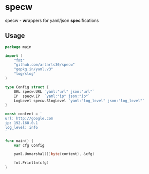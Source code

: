 # specw

specw - **w**rappers for yaml/json **spec**ifications

## Usage

```go
package main

import (
	"fmt"
	"github.com/artarts36/specw"
	"gopkg.in/yaml.v3"
	"log/slog"
)

type Config struct {
	URL specw.URL `yaml:"url" json:"url"`
	IP  specw.IP  `yaml:"ip" json:"ip"`
	LogLevel specw.SlogLevel `yaml:"log_level" json:"log_level"`
}

const content = `
url: http://google.com
ip: 192.168.0.1
log_level: info
`

func main() {
	var cfg Config

	yaml.Unmarshal([]byte(content), &cfg)

	fmt.Println(cfg)
}
```